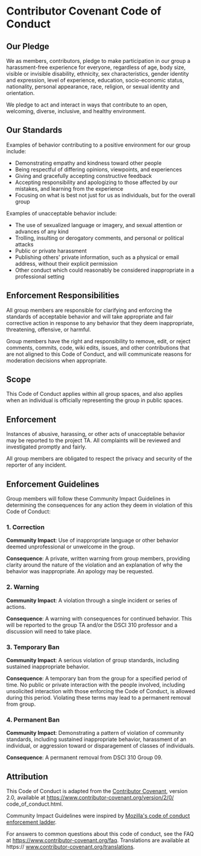 # Contributor Covenant Code of Conduct

## Our Pledge

We as members, contributors, pledge to make participation in our
group a harassment-free experience for everyone, regardless of age, body
size, visible or invisible disability, ethnicity, sex characteristics, gender
identity and expression, level of experience, education, socio-economic status,
nationality, personal appearance, race, religion, or sexual identity and
orientation.

We pledge to act and interact in ways that contribute to an open, welcoming,
diverse, inclusive, and healthy environment.

## Our Standards

Examples of behavior contributing to a positive environment for our
group include:

* Demonstrating empathy and kindness toward other people
* Being respectful of differing opinions, viewpoints, and experiences
* Giving and gracefully accepting constructive feedback
* Accepting responsibility and apologizing to those affected by our mistakes,
and learning from the experience
* Focusing on what is best not just for us as individuals, but for the overall
group

Examples of unacceptable behavior include:

* The use of sexualized language or imagery, and sexual attention or
advances of any kind
* Trolling, insulting or derogatory comments, and personal or political attacks
* Public or private harassment
* Publishing others' private information, such as a physical or email
address, without their explicit permission
* Other conduct which could reasonably be considered inappropriate in a
professional setting

## Enforcement Responsibilities

All group members are responsible for clarifying and enforcing the standards
of acceptable behavior and will take appropriate and fair corrective action in
response to any behavior that they deem inappropriate, threatening, offensive,
or harmful.

Group members have the right and responsibility to remove, edit, or reject
comments, commits, code, wiki edits, issues, and other contributions that are
not aligned to this Code of Conduct, and will communicate reasons for moderation
decisions when appropriate.

## Scope

This Code of Conduct applies within all group spaces, and also applies
when an individual is officially representing the group in public spaces.

## Enforcement

Instances of abusive, harassing, or other acts of unacceptable behavior may be
reported to the project TA. All complaints will be reviewed and investigated
promptly and fairly.

All group members are obligated to respect the privacy and security of the
reporter of any incident.

## Enforcement Guidelines

Group members will follow these Community Impact Guidelines in determining
the consequences for any action they deem in violation of this Code of Conduct:

### 1. Correction

**Community Impact**: Use of inappropriate language or other behavior deemed
unprofessional or unwelcome in the group.

**Consequence**: A private, written warning from group members, providing
clarity around the nature of the violation and an explanation of why the
behavior was inappropriate. An apology may be requested.

### 2. Warning

**Community Impact**: A violation through a single incident or series of
actions.

**Consequence**: A warning with consequences for continued behavior. This will be 
reported to the group TA and/or the DSCI 310 professor and a discussion will need to
take place. 

### 3. Temporary Ban

**Community Impact**: A serious violation of group standards, including
sustained inappropriate behavior.

**Consequence**: A temporary ban from the group for a specified period of time. 
No public or private interaction with the people involved, including unsolicited interaction
with those enforcing the Code of Conduct, is allowed during this period.
Violating these terms may lead to a permanent removal from group.

### 4. Permanent Ban

**Community Impact**: Demonstrating a pattern of violation of community
standards, including sustained inappropriate behavior, harassment of an
individual, or aggression toward or disparagement of classes of individuals.

**Consequence**: A permanent removal from DSCI 310 Group 09. 

## Attribution

This Code of Conduct is adapted from the [Contributor Covenant][homepage],
version 2.0,
available at https://www.contributor-covenant.org/version/2/0/
code_of_conduct.html.

Community Impact Guidelines were inspired by [Mozilla's code of conduct
enforcement ladder](https://github.com/mozilla/diversity).

[homepage]: https://www.contributor-covenant.org

For answers to common questions about this code of conduct, see the FAQ at
https://www.contributor-covenant.org/faq. Translations are available at https://
www.contributor-covenant.org/translations.

